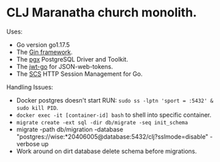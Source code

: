 
# CLJ Maranatha church monolith.
Uses:
- Go version go1.17.5
- The [Gin framework](https://github.com/gin-gonic/gin).
- The [pgx](https://github.com/jackc/pgx/v4) PostgreSQL Driver and Toolkit.
- The [jwt-go](https://github.com/dgrijalva/jwt-go) for JSON-web-tokens.
- The [SCS](github.com/alexedwards/scs/v2) HTTP Session Management for Go.



Handling Issues:
- Docker postgres doesn't start RUN: `sudo ss -lptn 'sport = :5432' & sudo kill PID`.
- `docker exec -it [container-id] bash` to shell into specific container.
- `migrate create -ext sql -dir db/migrate -seq init_schema` 
- migrate -path db/migration -database "postgres://wise:*20406005@database:5432/clj?sslmode=disable" -verbose up 
- Work around on dirt database delete schema before migrations.